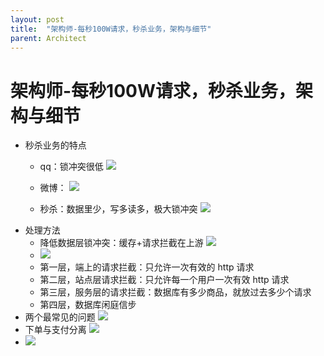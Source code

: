 ```yaml
---
layout: post
title:  "架构师-每秒100W请求，秒杀业务，架构与细节"
parent: Architect
---
```


# 架构师-每秒100W请求，秒杀业务，架构与细节
- 秒杀业务的特点
	- qq：锁冲突很低
		![](/assets/images/img/141.png)
	- 微博：
		![](/assets/images/img/142.png)

	- 秒杀：数据里少，写多读多，极大锁冲突
		![](/assets/images/img/143.png)
- 处理方法
	- 降低数据层锁冲突：缓存+请求拦截在上游
		![](/assets/images/img/144.png)
	- 
		![](/assets/images/img/145.png)
	- 第一层，端上的请求拦截：只允许一次有效的 http 请求
	- 第二层，站点层请求拦截：只允许每一个用户一次有效 http 请求
	- 第三层，服务层的请求拦截：数据库有多少商品，就放过去多少个请求
	- 第四层，数据库闲庭信步
- 两个最常见的问题
	![](/assets/images/img/146.png)
- 下单与支付分离
	![](/assets/images/img/147.png)
- 
	![](/assets/images/img/148.png)


<div id="gitalk-container"></div>
<link rel="stylesheet" href="https://unpkg.com/gitalk/dist/gitalk.css">
<script src="https://unpkg.com/gitalk/dist/gitalk.min.js"></script>
<script src="/assets/js/md5.min.js"></script>
<script type="text/javascript">
const gitalk = new Gitalk({
  clientID: 'c8000586a21c80291476',
  clientSecret: '043d2b75bd32c8d03f65d088bbd475c563a287f4',
  repo: 'imoowi.github.io',
  owner: 'imoowi',
  admin: ['imoowi'],
  distractionFreeMode: false,
  id: md5(location.href)
});
gitalk.render('gitalk-container')
</script>